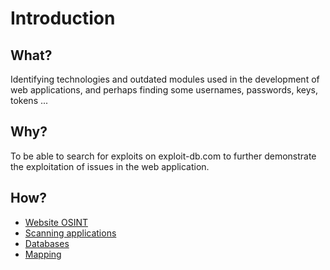 # Introduction

## What?

Identifying technologies and outdated modules used in the development of web applications, and perhaps finding some 
usernames, passwords, keys, tokens ...  

## Why?

To be able to search for exploits on exploit-db.com to further demonstrate the exploitation of issues in the 
web application.

## How?

* [Website OSINT](frontend.md)
* [Scanning applications](scanning.md)
* [Databases](databases.md)
* [Mapping](mapping.md)


